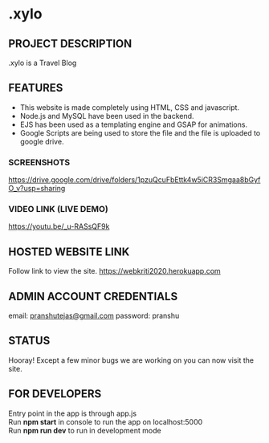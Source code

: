 # .xylo

## PROJECT DESCRIPTION

.xylo is a Travel Blog

## FEATURES

* This website is made completely using HTML, CSS and javascript.
* Node.js and MySQL have been used in the backend.
* EJS has been used as a templating engine and GSAP for animations.
* Google Scripts are being used to store the file and the file is uploaded to google drive.

### SCREENSHOTS

https://drive.google.com/drive/folders/1pzuQcuFbEttk4w5iCR3Smgaa8bGyfO_v?usp=sharing

### VIDEO LINK (LIVE DEMO)

https://youtu.be/_u-RASsQF9k

## HOSTED WEBSITE LINK

Follow link to view the site.
https://webkriti2020.herokuapp.com

## ADMIN ACCOUNT CREDENTIALS

email: pranshutejas@gmail.com
password: pranshu

## STATUS

Hooray! Except a few minor bugs we are working on you can now visit
the site.

## FOR DEVELOPERS

Entry point in the app is through app.js<br>
Run **npm start** in console to run the app on localhost:5000<br>
Run **npm run dev** to run in development mode
